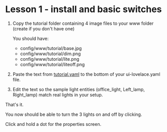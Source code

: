 # Lesson 1 - install and basic switches
 
 
1.  Copy the tutorial folder containing 4 image files to your www folder (create if you don't have one)

	You should have:	 
	 * config/www/tutorial/base.jpg
	 * config/www/tutorial/dim.png
	 * config/www/tutorial/lite.png
	 * config/www/tutorial/liteoff.png
	 
	 
2.  Paste the text from [tutorial.yaml](https://github.com/bradcrc/color-lite-card/blob/master/tutorial/Lesson%201%20-%20Switches/tutorial.yaml) to the bottom of your ui-lovelace.yaml file.	 


3.  Edit the text so the sample light entities (office_light, Left_lamp, Right_lamp) match real lights in your setup. 




That's it.  

You now should be able to turn the 3 lights on and off by clicking.

Click and hold a dot for the properties screen.
	

